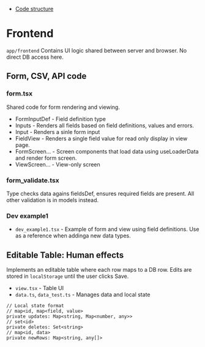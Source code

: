 - [Code structure](code-structure.md)

# Frontend
`app/frontend`
Contains UI logic shared between server and browser. No direct DB access here.

## Form, CSV, API code

### form.tsx
Shared code for form rendering and viewing.

- FormInputDef - Field definition type
- Inputs - Renders all fields based on field definitions, values and errors.
- Input - Renders a sinle form input
- FieldView -  Renders a single field value for read only display in view page.
- FormScreen... - Screen components that load data using useLoaderData and render form screen.
- ViewScreen... - View-only screen

### form_validate.tsx
Type checks data agains fieldsDef, ensures required fields are present. All other validation is in models instead.

### Dev example1
- `dev_example1.tsx` - Example of form and view using field definitions. Use as a reference when addinga new data types.

## Editable Table: Human effects
Implements an editable table where each row maps to a DB row. Edits are stored in `localStorage` until the user clicks Save.

- `view.tsx` - Table UI
- `data.ts`, `data_test.ts` - Manages data and local state

```
// Local state format
// map<id, map<field, value>
private updates: Map<string, Map<number, any>>
// set<id>
private deletes: Set<string>
// map<id, data>
private newRows: Map<string, any[]>

```
